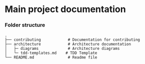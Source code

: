 # Main project documentation

### Folder structure
    .
    ├── contributing            # Documentation for contributing
    ├── architecture            # Architecture documentation
    │   ├─ diagrams             # Architecture diagrams
    │   └─ tdd-templates.md    # TDD Template 
    └── README.md               # Readme file

